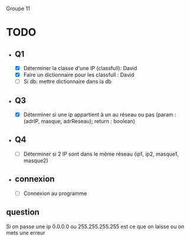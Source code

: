 Groupe 11

# TODO

- ## Q1
  - [x] Déterminer la classe d'une IP (classfull): David
  - [x] Faire un dictionnaire pour les classfull : David
  - [ ] Si db: mettre dictionnaire dans la db
- ## Q3
  - [x] Déterminer si une ip appartient à un au réseau ou pas (param : (adrIP, masque, adrReseau); return : boolean)
- ## Q4
  - [ ] Déterminer si 2 IP sont dans le même réseau (ip1, ip2, masque1, masque2)
- ## connexion
  - [ ] Connexion au programme

## question

Si on passe une ip 0.0.0.0 ou 255.255.255.255 est ce que on laisse ou on mets une erreur
